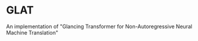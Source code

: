# GLAT
An implementation of "Glancing Transformer for Non-Autoregressive Neural Machine Translation"
